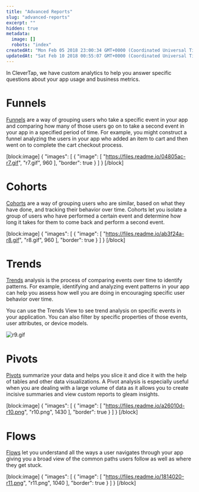 ```yaml
---
title: "Advanced Reports"
slug: "advanced-reports"
excerpt: ""
hidden: true
metadata: 
  image: []
  robots: "index"
createdAt: "Mon Feb 05 2018 23:00:34 GMT+0000 (Coordinated Universal Time)"
updatedAt: "Sat Feb 10 2018 00:55:07 GMT+0000 (Coordinated Universal Time)"
---
```

In CleverTap, we have custom analytics to help you answer specific questions about your app usage and business metrics.

# Funnels

[Funnels](doc:funnels) are a way of grouping users who take a specific event in your app and comparing how many of those users go on to take a second event in your app in a specified period of time. For example, you might construct a funnel analyzing the users in your app who added an item to cart and then went on to complete the cart checkout process.

[block:image]
{
  "images": [
    {
      "image": [
        "https://files.readme.io/04805ac-r7.gif",
        "r7.gif",
        960
      ],
      "border": true
    }
  ]
}
[/block]


# Cohorts

[Cohorts](doc:cohorts) are a way of grouping users who are similar, based on what they have done, and tracking their behavior over time. Cohorts let you isolate a group of users who have performed a certain event and determine how long it takes for them to come back and perform a second event.

[block:image]
{
  "images": [
    {
      "image": [
        "https://files.readme.io/ab3f24a-r8.gif",
        "r8.gif",
        960
      ],
      "border": true
    }
  ]
}
[/block]


# Trends

[Trends](doc:trends) analysis is the process of comparing events over time to identify patterns. For example, identifying and analyzing event patterns in your app can help you assess how well you are doing in encouraging specific user behavior over time.

You can use the Trends View to see trend analysis on specific events in your application. You can also filter by specific properties of those events, user attributes, or device models.

![](https://files.readme.io/c073863-r9.gif "r9.gif")

# Pivots

[Pivots](doc:pivots) summarize your data and helps you slice it and dice it with the help of tables and other data visualizations. A Pivot analysis is especially useful when you are dealing with a large volume of data as it allows you to create incisive summaries and view custom reports to gleam insights.

[block:image]
{
  "images": [
    {
      "image": [
        "https://files.readme.io/a26010d-r10.png",
        "r10.png",
        1430
      ],
      "border": true
    }
  ]
}
[/block]


# Flows

[Flows](doc:flows) let you understand all the ways a user navigates through your app giving you a broad view of the common paths users follow as well as where they get stuck.

[block:image]
{
  "images": [
    {
      "image": [
        "https://files.readme.io/1814020-r11.png",
        "r11.png",
        1040
      ],
      "border": true
    }
  ]
}
[/block]
